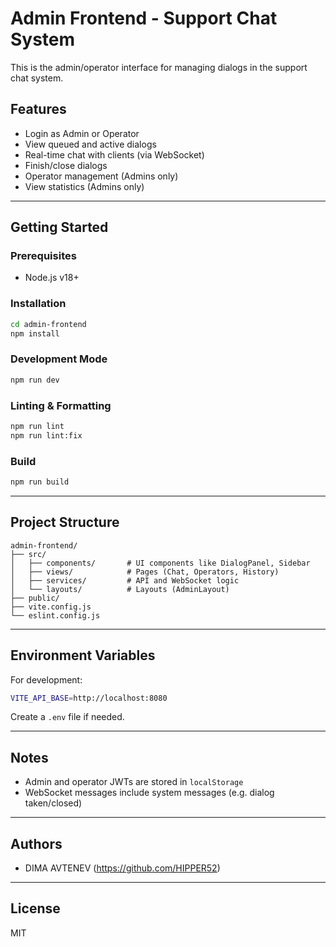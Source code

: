 # Admin Frontend - Support Chat System

This is the admin/operator interface for managing dialogs in the support chat system.

## Features

- Login as Admin or Operator
- View queued and active dialogs
- Real-time chat with clients (via WebSocket)
- Finish/close dialogs
- Operator management (Admins only)
- View statistics (Admins only)

---

## Getting Started

### Prerequisites

- Node.js v18+

### Installation

```bash
cd admin-frontend
npm install
```

### Development Mode

```bash
npm run dev
```

### Linting & Formatting

```bash
npm run lint
npm run lint:fix
```

### Build

```bash
npm run build
```

---

## Project Structure

```
admin-frontend/
├── src/
│   ├── components/       # UI components like DialogPanel, Sidebar
│   ├── views/            # Pages (Chat, Operators, History)
│   ├── services/         # API and WebSocket logic
│   └── layouts/          # Layouts (AdminLayout)
├── public/
├── vite.config.js
└── eslint.config.js
```

---

## Environment Variables

For development:

```bash
VITE_API_BASE=http://localhost:8080
```

Create a `.env` file if needed.

---

## Notes

- Admin and operator JWTs are stored in `localStorage`
- WebSocket messages include system messages (e.g. dialog taken/closed)

---

## Authors

- DIMA AVTENEV (https://github.com/HIPPER52)

---

## License

MIT
